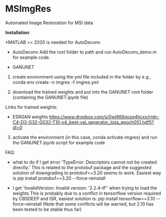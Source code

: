 # MSImgRes
Automated Image Restoration for MSI data

**Installation**:

*MATLAB >= 2020 is needed for AutoDeconv

- AutoDeconv
Add the root folder to path and run AutoDeconv_demo.m for example code.

- GANUNET
1. create environment using the yml file included in the folder by e.g., conda env create -n imgres -f imgres.yml

2. download the trained weights and put into the GANUNET root folder (containing the GANUNET.ipynb file)

Links for trained weights:

- ESRGAN weights https://www.dropbox.com/s/0wj869qozq4hcxx/rrdn-C4-D3-G32-G032-T10-x4_best-val_generator_loss_epoch051.hdf5?dl=0

3. activate the environment (in this case, conda activate imgres) and run the GANUNET.ipynb script for example code

FAQ:
* what to do if I get error 'TypeError: Descriptors cannot not be created directly.'
This is related to the protobuf package and the suggested solution of downgrading to protobuf<=3.20 seems to work. Easiest way is pip install protobuf==3.20 --force-reinstall

* I get 'InvalidVersion: Invalid version: '2.2.4-tf'' when trying to load the weights
This is probably due to a conflict in tensorflow version required by CBSDEEP and ISR, easiest solution is: pip install tensorflow==3.10 --force-reinstall
(Note that some conflicts will be warned, but 2.10 has been tested to be stable thus far)
